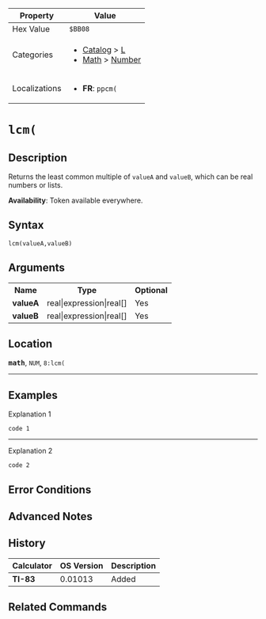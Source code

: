 | Property      | Value |
|---------------|-------|
| Hex Value     | `$BB08`|
| Categories    | <ul><li>[Catalog](<../categories/Catalog.md>) > [L](<../categories/Catalog.md#L>)</li><li>[Math](<../categories/Math.md>) > [Number](<../categories/Math.md#Number>)</li></ul> |
| Localizations | <ul><li><b>FR</b>: `ppcm(`</li></ul> |

# `lcm(`

## Description
Returns the least common multiple of `valueA` and `valueB`, which can be real numbers or lists.


<b>Availability</b>: Token available everywhere.

## Syntax
`lcm(valueA,valueB)`

## Arguments
<table>
<tr><th>Name</th><th>Type</th><th>Optional</th></tr>

<tr><td><b>valueA</b></td><td>real|expression|real[]</td><td>Yes</td></tr>

<tr><td><b>valueB</b></td><td>real|expression|real[]</td><td>Yes</td></tr>

</table>

## Location
<tt><kbd><b>math</b></kbd></tt>, `NUM`, `8:lcm(`
<hr>

## Examples

Explanation 1
```ti-basic
code 1
```
---
Explanation 2
```ti-basic
code 2
```

## Error Conditions


## Advanced Notes


## History
| Calculator | OS Version | Description |
|------------|------------|-------------|
| <b>TI-83</b> | 0.01013 | Added |

## Related Commands

